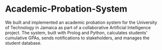 # Academic-Probation-System
We built and implemented an academic probation system for the University of Technology in Jamaica as part of a collaborative Artificial Intelligence project. The system, built with Prolog and Python, calculates students' cumulative GPAs, sends notifications to stakeholders, and manages the student database.

